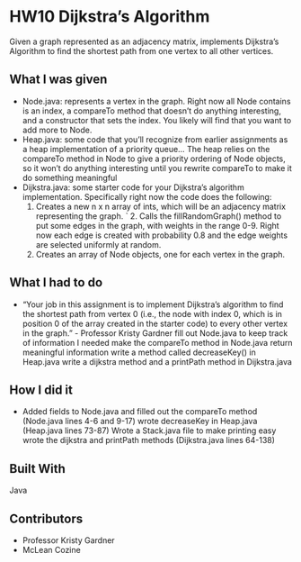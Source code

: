 # HW10 Dijkstra’s Algorithm
Given a graph represented as an adjacency matrix, implements Dijkstra’s Algorithm to find the shortest path from one vertex to all other vertices. 

## What I was given
* Node.java: represents a vertex in the graph. Right now all Node contains is an index, a compareTo method that doesn’t do anything interesting, and a constructor that sets the index. You likely will find that you want to add more to Node.
* Heap.java: some code that you’ll recognize from earlier assignments as a heap implementation of a priority queue… The heap relies on the compareTo method in Node to give a priority ordering of Node objects, so it won’t do anything interesting until you rewrite compareTo to make it do something meaningful
* Dijkstra.java: some starter code for your Dijkstra’s algorithm implementation. Specifically right now the code does the following:
	1. Creates a new n x n array of ints, which will be an adjacency matrix representing the graph.
`	2. Calls the fillRandomGraph() method to put some edges in the graph, with weights in the range 0-9. Right now each edge is created with probability 0.8 and the edge weights are selected uniformly at random.
	3. Creates an array of Node objects, one for each vertex in the graph.

## What I had to do
* “Your job in this assignment is to implement Dijkstra’s algorithm to find the shortest path from vertex 0 (i.e., the node with index 0, which is in position 0 of the array created in the starter code) to every other vertex in the graph.” - Professor Kristy Gardner
fill out Node.java to keep track of information I needed
make the compareTo method in Node.java return meaningful information
write a method called decreaseKey() in Heap.java
write a dijkstra method and a printPath method in Dijkstra.java

## How I did it
* Added fields to Node.java and filled out the compareTo method (Node.java lines 4-6 and 9-17)
wrote decreaseKey in Heap.java (Heap.java lines 73-87)
Wrote a Stack.java file to make printing easy
wrote the dijkstra and printPath methods (Dijkstra.java lines 64-138)

## Built With
Java

## Contributors
* Professor Kristy Gardner
* McLean Cozine
